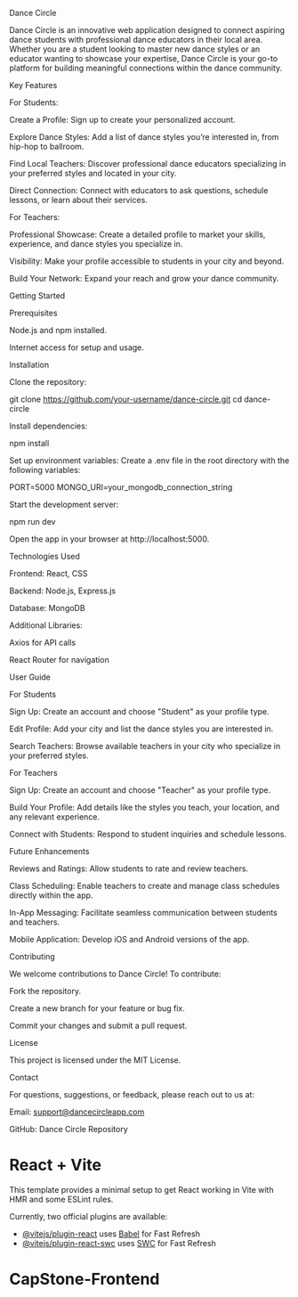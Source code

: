 Dance Circle

Dance Circle is an innovative web application designed to connect aspiring dance students with professional dance educators in their local area. Whether you are a student looking to master new dance styles or an educator wanting to showcase your expertise, Dance Circle is your go-to platform for building meaningful connections within the dance community.

Key Features

For Students:

Create a Profile: Sign up to create your personalized account.

Explore Dance Styles: Add a list of dance styles you’re interested in, from hip-hop to ballroom.

Find Local Teachers: Discover professional dance educators specializing in your preferred styles and located in your city.

Direct Connection: Connect with educators to ask questions, schedule lessons, or learn about their services.

For Teachers:

Professional Showcase: Create a detailed profile to market your skills, experience, and dance styles you specialize in.

Visibility: Make your profile accessible to students in your city and beyond.

Build Your Network: Expand your reach and grow your dance community.

Getting Started

Prerequisites

Node.js and npm installed.

Internet access for setup and usage.

Installation

Clone the repository:

git clone https://github.com/your-username/dance-circle.git
cd dance-circle

Install dependencies:

npm install

Set up environment variables:
Create a .env file in the root directory with the following variables:

PORT=5000
MONGO_URI=your_mongodb_connection_string

Start the development server:

npm run dev

Open the app in your browser at http://localhost:5000.

Technologies Used

Frontend: React, CSS

Backend: Node.js, Express.js

Database: MongoDB

Additional Libraries:

Axios for API calls

React Router for navigation

User Guide

For Students

Sign Up: Create an account and choose "Student" as your profile type.

Edit Profile: Add your city and list the dance styles you are interested in.

Search Teachers: Browse available teachers in your city who specialize in your preferred styles.

For Teachers

Sign Up: Create an account and choose "Teacher" as your profile type.

Build Your Profile: Add details like the styles you teach, your location, and any relevant experience.

Connect with Students: Respond to student inquiries and schedule lessons.

Future Enhancements

Reviews and Ratings: Allow students to rate and review teachers.

Class Scheduling: Enable teachers to create and manage class schedules directly within the app.

In-App Messaging: Facilitate seamless communication between students and teachers.

Mobile Application: Develop iOS and Android versions of the app.

Contributing

We welcome contributions to Dance Circle! To contribute:

Fork the repository.

Create a new branch for your feature or bug fix.

Commit your changes and submit a pull request.

License

This project is licensed under the MIT License.

Contact

For questions, suggestions, or feedback, please reach out to us at:

Email: support@dancecircleapp.com

GitHub: Dance Circle Repository



# React + Vite

This template provides a minimal setup to get React working in Vite with HMR and some ESLint rules.

Currently, two official plugins are available:

- [@vitejs/plugin-react](https://github.com/vitejs/vite-plugin-react/blob/main/packages/plugin-react/README.md) uses [Babel](https://babeljs.io/) for Fast Refresh
- [@vitejs/plugin-react-swc](https://github.com/vitejs/vite-plugin-react-swc) uses [SWC](https://swc.rs/) for Fast Refresh
# CapStone-Frontend
